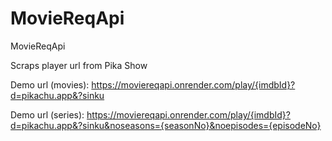 # MovieReqApi
 MovieReqApi


Scraps player url from Pika Show

Demo url (movies): https://moviereqapi.onrender.com/play/{imdbId}?d=pikachu.app&?sinku


Demo url (series): https://moviereqapi.onrender.com/play/{imdbId}?d=pikachu.app&?sinku&noseasons={seasonNo}&noepisodes={episodeNo}

